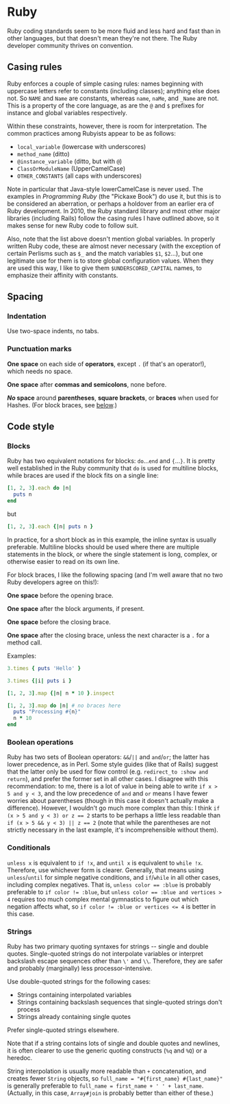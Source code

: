 # Ruby

Ruby coding standards seem to be more fluid and less hard and fast than in other languages, but that doesn't mean they're not there. The Ruby developer community thrives on convention.

## Casing rules

Ruby enforces a couple of simple casing rules: names beginning with uppercase letters refer to constants (including classes); anything else does not. So `NAME` and `Name` are constants, whereas `name`, `naMe`, and `_Name` are not. This is a property of the core language, as are the `@` and `$` prefixes for instance and global variables respectively.

Within these constraints, however, there is room for interpretation. The common practices among Rubyists appear to be as follows:

* `local_variable` (lowercase with underscores)
* `method_name` (ditto)
* `@instance_variable` (ditto, but with `@`)
* `ClassOrModuleName` (UpperCamelCase)
* `OTHER_CONSTANTS` (all caps with underscores)

Note in particular that Java-style lowerCamelCase is never used. The examples in <cite>Programming Ruby</cite> (the "Pickaxe Book") do use it, but this is to be considered an aberration, or perhaps a holdover from an earlier era of Ruby development. In 2010, the Ruby standard library and most other major libraries (including Rails) follow the casing rules I have outlined above, so it makes sense for new Ruby code to follow suit.

Also, note that the list above doesn't mention global variables. In properly written Ruby code, these are almost never necessary (with the exception of certain Perlisms such as `$_` and the match variables `$1`, `$2`...), but one legitimate use for them is to store global configuration values.  When they are used this way, I like to give them `$UNDERSCORED_CAPITAL` names, to emphasize their affinity with constants.

## Spacing

### Indentation

Use two-space indents, no tabs.

### Punctuation marks

**One space** on each side of **operators**, except `.` (if that's an operator!), which needs no space.

**One space** after **commas and semicolons**, none before.

**_No_ space** around **parentheses**, **square brackets**, or **braces** when used for Hashes. (For block braces, see [below](#blocks).)

## Code style

### Blocks

Ruby has two equivalent notations for blocks: `do`...`end` and `{`...`}`. It is pretty well established in the Ruby community that `do` is used for multiline blocks, while braces are used if the block fits on a single line:

```ruby
[1, 2, 3].each do |n|
  puts n
end
```
but
```ruby
[1, 2, 3].each {|n| puts n }
```

In practice, for a short block as in this example, the inline syntax is usually preferable. Multiline blocks should be used where there are multiple statements in the block, or where the single statement is long, complex, or otherwise easier to read on its own line.

For block braces, I like the following spacing (and I'm well aware that no two Ruby developers agree on this!):

**One space** before the opening brace.

**One space** after the block arguments, if present.

**One space** before the closing brace.

**One space** after the closing brace, unless the next character is a `.` for a method call.

Examples:

```ruby
3.times { puts 'Hello' }
```

```ruby
3.times {|i| puts i }
```

```ruby
[1, 2, 3].map {|n| n * 10 }.inspect
```

```ruby
[1, 2, 3].map do |n| # no braces here
  puts "Processing #{n}"
  n * 10
end
```

### Boolean operations

Ruby has two sets of Boolean operators: `&&`/`||` and `and`/`or`; the latter has lower precedence, as in Perl. Some style guides (like that of Rails) suggest that the latter only be used for flow control (e.g. `redirect_to :show and return`), and prefer the former set in all other cases. I disagree with this recommendation: to me, there is a lot of value in being able to write `if x > 5 and y < 3`, and the low precedence of `and` and `or` means I have fewer worries about parentheses (though in this case it doesn't actually make a difference). However, I wouldn't go much more complex than this: I think `if (x > 5 and y < 3) or z == 2` starts to be perhaps a little less readable than `if (x > 5 && y < 3) || z == 2` (note that while the parentheses are not strictly necessary in the last example, it's incomprehensible without them).

### Conditionals

`unless x` is equivalent to `if !x`, and `until x` is equivalent to `while !x`. Therefore, use whichever form is clearer. Generally, that means using `unless`/`until` for simple negative conditions, and `if`/`while` in all other cases, including complex negatives. That is, `unless color == :blue` is probably preferable to `if color != :blue`, but `unless color == :blue and vertices > 4` requires too much complex mental gymnastics to figure out which negation affects what, so `if color != :blue or vertices <= 4` is better in this case.

### Strings

Ruby has two primary quoting syntaxes for strings -- single and double quotes. Single-quoted strings do not interpolate variables or interpret backslash escape sequences other than `\'` and `\\`. Therefore, they are safer and probably (marginally) less processor-intensive.

Use double-quoted strings for the following cases:
* Strings containing interpolated variables
* Strings containing backslash sequences that single-quoted strings don't process
* Strings already containing single quotes

Prefer single-quoted strings elsewhere.

Note that if a string contains lots of single and double quotes and newlines, it is often clearer to use the generic quoting constructs (`%q` and `%Q`) or a heredoc.

String interpolation is usually more readable than `+` concatenation, and creates fewer `String` objects, so `full_name = "#{first_name} #{last_name}"` is generally preferable to `full_name = first_name + ' ' + last_name`. (Actually, in this case, `Array#join` is probably better than either of these.)